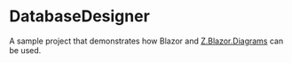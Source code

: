 # DatabaseDesigner
 
A sample project that demonstrates how Blazor and [Z.Blazor.Diagrams](https://github.com/zHaytam/Blazor.Diagrams) can be used.
